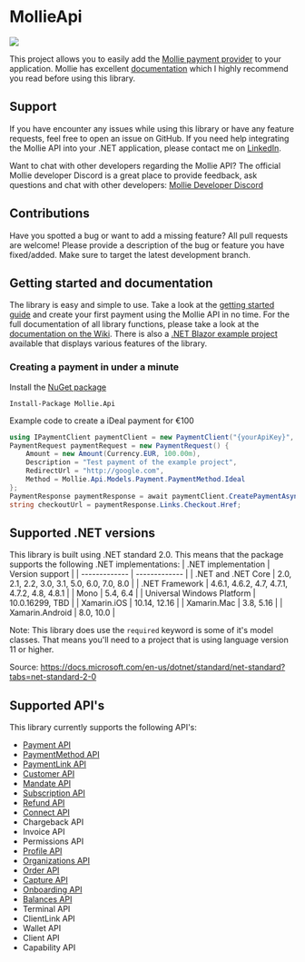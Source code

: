 # MollieApi
![](https://github.com/Viincenttt/MollieApi/workflows/Run%20automated%20tests/badge.svg)

This project allows you to easily add the [Mollie payment provider](https://www.mollie.com) to your application. Mollie has excellent [documentation](https://docs.mollie.com/) which I highly recommend you read before using this library. 

## Support
If you have encounter any issues while using this library or have any feature requests, feel free to open an issue on GitHub. If you need help integrating the Mollie API into your .NET application, please contact me on [LinkedIn](https://www.linkedin.com/in/vincent-kok-4aa44211/). 

Want to chat with other developers regarding the Mollie API? The official Mollie developer Discord is a great place to provide feedback, ask questions and chat with other developers: [Mollie Developer Discord](https://discord.gg/Pdy49HxCWZ)

## Contributions
Have you spotted a bug or want to add a missing feature? All pull requests are welcome! Please provide a description of the bug or feature you have fixed/added. Make sure to target the latest development branch. 

## Getting started and documentation
The library is easy and simple to use. Take a look at the [getting started guide](https://github.com/Viincenttt/MollieApi/wiki/01.-Getting-started) and create your first payment using the Mollie API in no time. For the full documentation of all library functions, please take a look at the [documentation on the Wiki](https://github.com/Viincenttt/MollieApi/wiki/). There is also a [.NET Blazor example project](https://github.com/Viincenttt/MollieApi/tree/development/samples/Mollie.WebApplication.Blazor) available that displays various features of the library. 

### Creating a payment in under a minute
Install the [NuGet package](https://www.nuget.org/packages/Mollie.Api)
```
Install-Package Mollie.Api
```

Example code to create a iDeal payment for €100
```c#
using IPaymentClient paymentClient = new PaymentClient("{yourApiKey}", new HttpClient());
PaymentRequest paymentRequest = new PaymentRequest() {
    Amount = new Amount(Currency.EUR, 100.00m),
    Description = "Test payment of the example project",
    RedirectUrl = "http://google.com",
	Method = Mollie.Api.Models.Payment.PaymentMethod.Ideal
};
PaymentResponse paymentResponse = await paymentClient.CreatePaymentAsync(paymentRequest);
string checkoutUrl = paymentResponse.Links.Checkout.Href;
```

## Supported .NET versions
This library is built using .NET standard 2.0. This means that the package supports the following .NET implementations:
| .NET implementation  | Version support |
| ------------- | ------------- |
| .NET and .NET Core | 2.0, 2.1, 2.2, 3.0, 3.1, 5.0, 6.0, 7.0, 8.0  |
| .NET Framework  | 4.6.1, 4.6.2, 4.7, 4.7.1, 4.7.2, 4.8, 4.8.1  |
| Mono | 5.4, 6.4  |
| Universal Windows Platform | 10.0.16299, TBD |
| Xamarin.iOS | 10.14, 12.16 |
| Xamarin.Mac | 3.8, 5.16 |
| Xamarin.Android | 8.0, 10.0 |

Note: This library does use the `required` keyword is some of it's model classes. That means you'll need to a project that is using language version 11 or higher. 

Source: https://docs.microsoft.com/en-us/dotnet/standard/net-standard?tabs=net-standard-2-0

## Supported API's
This library currently supports the following API's:
- [Payment API](https://github.com/Viincenttt/MollieApi/wiki/02.-Payment-API)
- [PaymentMethod API](https://github.com/Viincenttt/MollieApi/wiki/03.-Payment-method-API)
- [PaymentLink API](https://github.com/Viincenttt/MollieApi/wiki/14.-Payment-link-Api)
- [Customer API](https://github.com/Viincenttt/MollieApi/wiki/05.-Customer-API)
- [Mandate API](https://github.com/Viincenttt/MollieApi/wiki/06.-Mandate-API)
- [Subscription API](https://github.com/Viincenttt/MollieApi/wiki/07.-Subscription-API)
- [Refund API](https://github.com/Viincenttt/MollieApi/wiki/04.-Refund-API)
- [Connect API](https://github.com/Viincenttt/MollieApi/wiki/10.-Connect-Api)
- Chargeback API
- Invoice API
- Permissions API
- [Profile API](https://github.com/Viincenttt/MollieApi/wiki/11.-Profile-Api)
- [Organizations API](https://github.com/Viincenttt/MollieApi/wiki/09.-Organization-API)
- [Order API](https://github.com/Viincenttt/MollieApi/wiki/08.-Order-API)
- [Capture API](https://github.com/Viincenttt/MollieApi/wiki/12.-Captures-API)
- [Onboarding API](https://github.com/Viincenttt/MollieApi/wiki/13.-Onboarding-Api)
- [Balances API](https://github.com/Viincenttt/MollieApi/wiki/15.-Balances-Api)
- Terminal API
- ClientLink API
- Wallet API
- Client API
- Capability API
